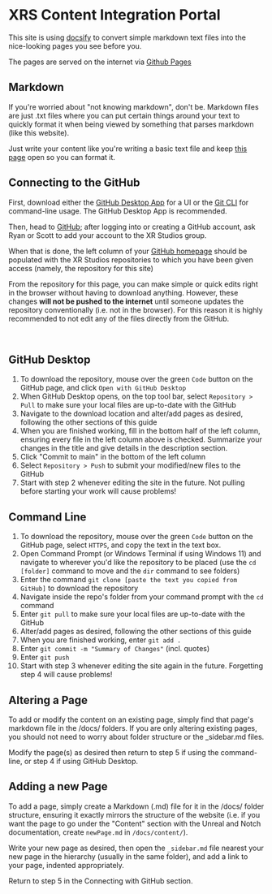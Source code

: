 # XRS Content Integration Portal

This site is using [docsify](https://docsify.js.org/#/) to convert simple markdown text files into the nice-looking pages you see before you.

The pages are served on the internet via [Github Pages](https://pages.github.com/)

## Markdown
If you're worried about "not knowing markdown", don't be. Markdown files are just .txt files where you can put certain things around your text to quickly format it when being viewed by something that parses markdown (like this website).

Just write your content like you're writing a basic text file and keep [this page](https://www.markdownguide.org/cheat-sheet/) open so you can format it.

## Connecting to the GitHub

First, download either the [GitHub Desktop App](https://desktop.github.com/) for a UI or the [Git CLI](https://git-scm.com/downloads) for command-line usage. The GitHub Desktop App is recommended.

Then, head to [GitHub](http://github.com); after logging into or creating a GitHub account, ask Ryan or Scott to add your account to the XR Studios group.

When that is done, the left column of your [GitHub homepage](https://github.com/) should be populated with the XR Studios repositories to which you have been given access (namely, the repository for this site)

From the repository for this page, you can make simple or quick edits right in the browser without having to download anything. However, these changes **will not be pushed to the internet** until someone updates the repository conventionally (i.e. not in the browser). For this reason it is highly recommended to not edit any of the files directly from the GitHub.

&nbsp;

## GitHub Desktop
1. To download the repository, mouse over the green `Code` button on the GitHub page, and click `Open with GitHub Desktop`
2. When GitHub Desktop opens, on the top tool bar, select `Repository > Pull` to make sure your local files are up-to-date with the GitHub
3. Navigate to the download location and alter/add pages as desired, following the other sections of this guide
4. When you are finished working, fill in the bottom half of the left column, ensuring every file in the left column above is checked. Summarize your changes in the title and give details in the description section.
5. Click "Commit to main" in the bottom of the left column
6. Select `Repository > Push` to submit your modified/new files to the GitHub
7. Start with step 2 whenever editing the site in the future. Not pulling before starting your work will cause problems!

## Command Line
1. To download the repository, mouse over the green `Code` button on the GitHub page, select `HTTPS`, and copy the text in the text box.
2. Open Command Prompt (or Windows Terminal if using Windows 11) and navigate to wherever you'd like the repository to be placed (use the `cd [folder]` command to move and the `dir` command to see folders)
3. Enter the command `git clone [paste the text you copied from GitHub]` to download the repository
4. Navigate inside the repo's folder from your command prompt with the `cd` command
5. Enter `git pull` to make sure your local files are up-to-date with the GitHub
6. Alter/add pages as desired, following the other sections of this guide
7. When you are finished working, enter `git add .`
8. Enter `git commit -m "Summary of Changes"` (incl. quotes)
9. Enter `git push`
10. Start with step 3 whenever editing the site again in the future. Forgetting step 4 will cause problems!

## Altering a Page
To add or modify the content on an existing page, simply find that page's markdown file in the /docs/ folders. If you are only altering existing pages, you should not need to worry about folder structure or the _sidebar.md files.

Modify the page(s) as desired then return to step 5 if using the command-line, or step 4 if using GitHub Desktop.

## Adding a new Page
To add a page, simply create a Markdown (.md) file for it in the /docs/ folder structure, ensuring it exactly mirrors the structure of the website (i.e. if you want the page to go under the "Content" section with the Unreal and Notch documentation, create `newPage.md` in `/docs/content/`).

Write your new page as desired, then open the `_sidebar.md` file nearest your new page in the hierarchy (usually in the same folder), and add a link to your page, indented appropriately.

Return to step 5 in the Connecting with GitHub section.
